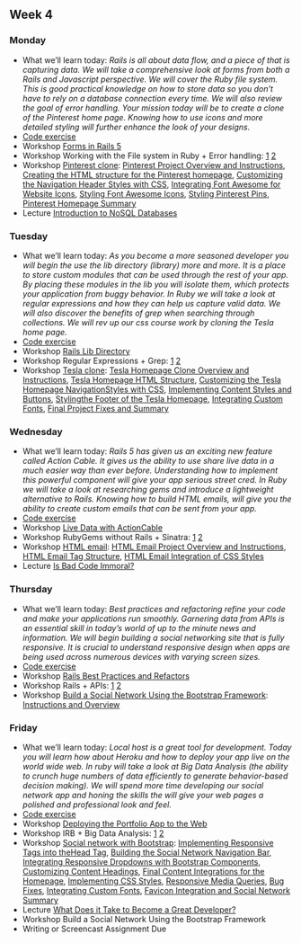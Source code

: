 ## Week 4
### Monday
- What we’ll learn today: *Rails is all about data flow, and a piece of that is capturing data.  We will take a comprehensive look at forms from both a Rails and Javascript perspective.  We will cover the Ruby file system. This is good practical knowledge on how to store data so you don’t have to rely on a database connection every time.  We will also review the goal of error handling. Your mission today will be to create a clone of the Pinterest home page. Knowing how to use icons and more detailed styling will further enhance the look of your designs.*
- [Code exercise](https://rails.devcamp.com/daily-ruby-code-practice-exercises/january/generate-alphabet-ruby)
- Workshop  [Forms in Rails 5](http://rails.devcamp.com/trails/dissecting-rails-5/campsites/forms-rails-5)
- Workshop  Working with the File system in Ruby + Error handling: [1](https://rails.devcamp.com/trails/ruby-programming/campsites/working-with-the-file-system-in-ruby) [2](https://rails.devcamp.com/trails/ruby-programming/campsites/error-handling-in-ruby)
- Workshop  [Pinterest clone](https://github.com/jordanhudgens/pinterest-html-css-clone): [Pinterest Project Overview and Instructions](https://rails.devcamp.com/html-css-coding-bootcamp/project-create-pinterest-homepage/pinterest-clone-overview-instructions), [Creating the HTML structure for the Pinterest homepage](https://rails.devcamp.com/html-css-coding-bootcamp/project-create-pinterest-homepage/pinterest-html-structure), [Customizing the Navigation Header Styles with CSS](https://rails.devcamp.com/html-css-coding-bootcamp/project-create-pinterest-homepage/pinterest-cloning-navigation), [Integrating Font Awesome for Website Icons](https://rails.devcamp.com/html-css-coding-bootcamp/project-create-pinterest-homepage/font-awesome-website-integration-guide), [Styling Font Awesome Icons](https://rails.devcamp.com/html-css-coding-bootcamp/project-create-pinterest-homepage/styling-font-awesome-icons), [Styling Pinterest Pins](https://rails.devcamp.com/html-css-coding-bootcamp/project-create-pinterest-homepage/styling-pinterest-pins), [Pinterest Homepage Summary](https://rails.devcamp.com/html-css-coding-bootcamp/project-create-pinterest-homepage/pinterest-clone-summary)
- Lecture   [Introduction to NoSQL Databases](https://www.crondose.com/2016/05/nosql-databases-developers-guide/)
### Tuesday
- What we’ll learn today: *As you become a more seasoned developer you will begin the use the lib directory (library) more and more.  It is a place to store custom modules that can be used through the rest of your app. By placing these modules in the lib you will  isolate them, which protects your application from buggy behavior.  In Ruby we will take a look at regular expressions and how they can help us capture valid data. We will also discover the benefits of grep when searching through collections.  We will rev up our css course work by cloning the Tesla home page.*
- [Code exercise](https://rails.devcamp.com/daily-ruby-code-practice-exercises/january/add-next-letter-number-string-sequence-ruby)
- Workshop  [Rails Lib Directory](http://rails.devcamp.com/trails/dissecting-rails-5/campsites/rails-lib-directory)
- Workshop  Regular Expressions + Grep: [1](https://rails.devcamp.com/trails/ruby-programming/campsites/regular-expressions-in-ruby) [2](https://rails.devcamp.com/trails/ruby-programming/campsites/searching-with-grep-in-ruby)
- Workshop  [Tesla clone](https://github.com/jordanhudgens/tesla-html-css-clone): [Tesla Homepage Clone Overview and Instructions](https://rails.devcamp.com/html-css-coding-bootcamp/project-create-tesla-homepage/tesla-clone-overview-instructions), [Tesla Homepage HTML Structure](https://rails.devcamp.com/html-css-coding-bootcamp/project-create-tesla-homepage/tesla-homepage-html), [Customizing the Tesla Homepage NavigationStyles with CSS](https://rails.devcamp.com/html-css-coding-bootcamp/project-create-tesla-homepage/tesla-navigation-css), [Implementing Content Styles and Buttons](https://rails.devcamp.com/html-css-coding-bootcamp/project-create-tesla-homepage/tesla-content-styles-buttons), [Stylingthe Footer of the Tesla Homepage](https://rails.devcamp.com/html-css-coding-bootcamp/project-create-tesla-homepage/tesla-footer-styles), [Integrating Custom Fonts](https://rails.devcamp.com/html-css-coding-bootcamp/project-create-tesla-homepage/html-custom-fonts), [Final Project Fixes and Summary](https://rails.devcamp.com/html-css-coding-bootcamp/project-create-tesla-homepage/tesla-html-project-solution)
### Wednesday
- What we’ll learn today: *Rails 5 has given us an exciting new feature called Action Cable.  It gives us the ability to use share live data in a much easier way than ever before.  Understanding how to implement this powerful component will give your app serious street cred. In Ruby we will take a look at researching gems  and introduce a lightweight alternative to Rails.  Knowing how to build HTML emails, will  give you the ability to create custom emails that can be sent from your app.*
- [Code exercise](https://rails.devcamp.com/daily-ruby-code-practice-exercises/january/extract-random-element-collection-arrays-nested-hash)
- Workshop  [Live Data with ActionCable](http://rails.devcamp.com/trails/dissecting-rails-5/campsites/live-data-actioncable)
- Workshop  RubyGems without Rails + Sinatra: [1](https://rails.devcamp.com/trails/ruby-programming/campsites/ruby-gems) [2](https://rails.devcamp.com/trails/ruby-programming/campsites/ruby-web-frameworks)
- Workshop  [HTML email](https://github.com/jordanhudgens/html-email): [HTML Email Project Overview and Instructions](https://rails.devcamp.com/html-css-coding-bootcamp/project-create-html-email-template/html-email-project-overview-instructions), [HTML Email Tag Structure](https://rails.devcamp.com/html-css-coding-bootcamp/project-create-html-email-template/html-email-tag-structure), [HTML Email Integration of CSS Styles](https://rails.devcamp.com/html-css-coding-bootcamp/project-create-html-email-template/html-email-integration-css-styles)
- Lecture   [Is Bad Code Immoral?](https://www.crondose.com/2016/06/writing-bad-code-immoral/)
### Thursday
- What we’ll learn today: *Best practices and refactoring refine your code and make your applications run smoothly. Garnering data from APIs is an essential skill in today’s world of up to the minute news and information.  We will begin building a social networking site that is fully responsive.  It is crucial to understand responsive design when apps are being used across numerous devices with varying screen sizes.*
- [Code exercise](https://rails.devcamp.com/daily-ruby-code-practice-exercises/january/accurately-calculating-large-decimals)
- Workshop  [Rails Best Practices and Refactors](http://rails.devcamp.com/trails/dissecting-rails-5/campsites/rails-best-practices-refactors)
- Workshop  Rails + APIs: [1](https://rails.devcamp.com/trails/ruby-programming/campsites/ruby-web-frameworks) [2](https://rails.devcamp.com/trails/ruby-programming/campsites/working-with-apis-in-ruby)
- Workshop  [Build a Social Network Using the Bootstrap Framework](https://github.com/jordanhudgens/social-network-html-css): [Instructions and Overview](https://rails.devcamp.com/html-css-coding-bootcamp/project-bootstrap-website-template-design-social-network/twitter-bootstrap-social-network-project-instructions)
### Friday
- What we’ll learn today: *Local host is a great tool for development.  Today you will learn how about Heroku and how to deploy your app live on the world wide web.  In ruby will take a look at Big Data Analysis (the ability to crunch huge numbers of data efficiently to generate behavior-based decision making). We will spend more time developing our social network app and honing the skills the will give your web pages a polished and professional look and feel.*
- [Code exercise](https://rails.devcamp.com/daily-ruby-code-practice-exercises/january/build-program-can-multiple-fractions-output-fraction-ruby)
- Workshop [Deploying the Portfolio App to the Web](https://rails.devcamp.com/trails/dissecting-rails-5/campsites/deployment)
- Workshop  IRB + Big Data Analysis: [1](https://rails.devcamp.com/trails/ruby-programming/campsites/ruby-tools) [2](https://rails.devcamp.com/trails/ruby-programming/campsites/big-data-analysis-in-ruby)
- Workshop  [Social network with Bootstrap](https://github.com/jordanhudgens/social-network-html-css): [Implementing Responsive Tags into theHead Tag](https://rails.devcamp.com/html-css-coding-bootcamp/project-bootstrap-website-template-design-social-network/responsive-tags-head-tag), [Building the Social Network Navigation Bar](https://rails.devcamp.com/html-css-coding-bootcamp/project-bootstrap-website-template-design-social-network/social-network-navigation-bar), [Integrating Responsive Dropdowns with Bootstrap Components](https://rails.devcamp.com/html-css-coding-bootcamp/project-bootstrap-website-template-design-social-network/responsive-dropdowns-bootstrap), [Customizing Content Headings](https://rails.devcamp.com/html-css-coding-bootcamp/project-bootstrap-website-template-design-social-network/customizing-content-headings), [Final Content Integrations for the Homepage](https://rails.devcamp.com/html-css-coding-bootcamp/project-bootstrap-website-template-design-social-network/content-integrations-homepage), [Implementing CSS Styles](https://rails.devcamp.com/html-css-coding-bootcamp/project-bootstrap-website-template-design-social-network/implementing-css-styles), [Responsive Media Queries](https://rails.devcamp.com/html-css-coding-bootcamp/project-bootstrap-website-template-design-social-network/responsive-media-queries), [Bug Fixes](https://rails.devcamp.com/html-css-coding-bootcamp/project-bootstrap-website-template-design-social-network/bug-fixes), [Integrating Custom Fonts](https://rails.devcamp.com/html-css-coding-bootcamp/project-bootstrap-website-template-design-social-network/integrating-custom-fonts), [Favicon Integration and Social Network Summary](https://rails.devcamp.com/html-css-coding-bootcamp/project-bootstrap-website-template-design-social-network/favicon-integration-social-network-summary)
- Lecture   [What Does it Take to Become a Great Developer?](https://www.crondose.com/2016/06/what-does-it-take-to-become-a-great-developer/)
- Workshop  Build a Social Network Using the Bootstrap Framework
- Writing or Screencast Assignment Due